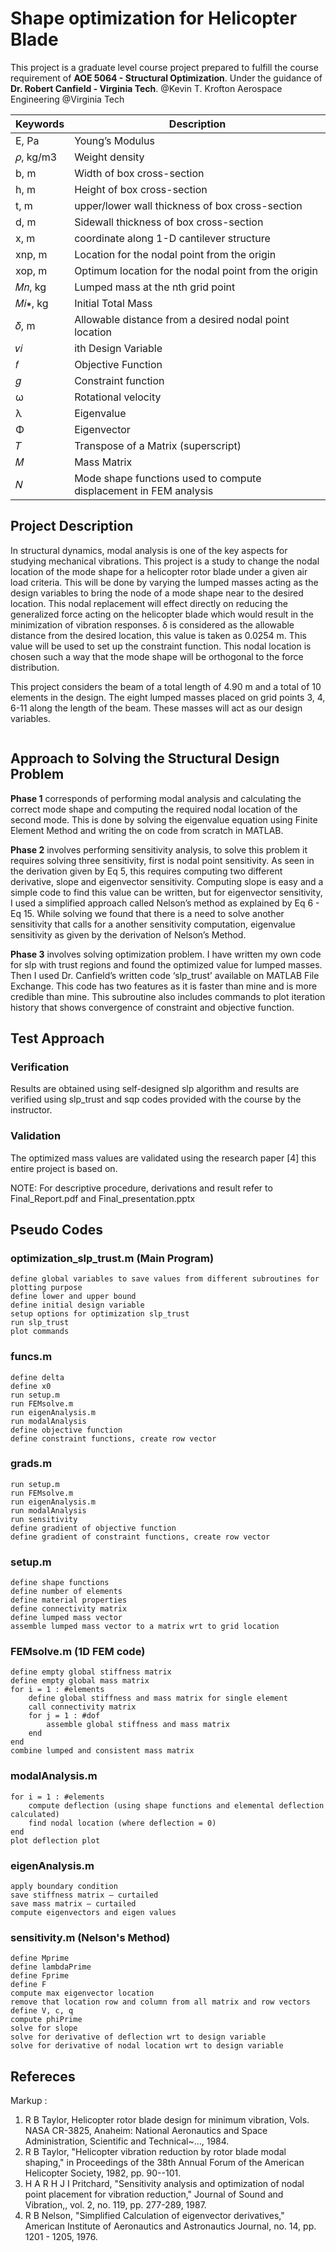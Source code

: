 # Shape optimization for Helicopter Blade

This project is a graduate level course project prepared to fulfill the course requirement of **AOE 5064 - Structural Optimization**.
Under the guidance of **Dr. Robert Canfield - Virginia Tech**.
@Kevin T. Krofton Aerospace Engineering
@Virginia Tech

Keywords      | Description
------------- | -------------
E, Pa         | Young’s Modulus
𝜌, kg/m3      | Weight density
b, m          | Width of box cross-section
h, m          | Height of box cross-section
t, m          | upper/lower wall thickness of box cross-section
d, m          | Sidewall thickness of box cross-section
x, m          | coordinate along 1-D cantilever structure
xnp, m        | Location for the nodal point from the origin
xop, m        | Optimum location for the nodal point from the origin
𝑀𝑛, kg       | Lumped mass at the nth grid point
𝑀𝑖∗, kg       | Initial Total Mass
𝛿, m          | Allowable distance from a desired nodal point location
𝑣𝑖            | ith Design Variable
𝑓             | Objective Function
𝑔             | Constraint function
ω             | Rotational velocity
λ             | Eigenvalue
Φ             | Eigenvector
𝑇             | Transpose of a Matrix (superscript)
𝑀            | Mass Matrix
𝑁            | Mode shape functions used to compute displacement in FEM analysis

## Project Description
In structural dynamics, modal analysis is one of the key aspects for studying mechanical vibrations. This project is a study to change the nodal location of the mode shape for a helicopter rotor blade under a given air load criteria. This will be done by varying the lumped masses acting as the design variables to bring the node of a mode shape near to the desired location. This nodal replacement will effect directly on reducing the generalized force acting on the helicopter blade which would result in the minimization of vibration responses. δ is considered as the allowable distance from the desired location, this value is taken as 0.0254 m. This value will be used to set up the constraint function. This nodal location is chosen such a way that the mode shape will be orthogonal to the force distribution.
<image>

This project considers the beam of a total length of 4.90 m and a total of 10 elements in the design. The eight lumped masses placed on grid points 3, 4, 6-11 along the length of the beam. These masses will act as our design variables.

<image>

## Approach to Solving the Structural Design Problem
**Phase 1** corresponds of performing modal analysis and calculating the correct mode shape and computing the required nodal location of the second mode. This is done by solving the eigenvalue equation using Finite Element Method and writing the on code from scratch in MATLAB.

**Phase 2** involves performing sensitivity analysis, to solve this problem it requires solving three sensitivity, first is nodal point sensitivity. As seen in the derivation given by Eq 5, this requires computing two different derivative, slope and eigenvector sensitivity. Computing slope is easy and a simple code to find this value can be written, but for eigenvector sensitivity, I used a simplified approach called Nelson’s method as explained by Eq 6 - Eq 15. While solving we found that there is a need to solve another sensitivity that calls for a another sensitivity computation, eigenvalue sensitivity as given by the derivation of Nelson’s Method.

**Phase 3** involves solving optimization problem. I have written my own code for slp with trust regions and found the optimized value for lumped masses. Then I used Dr. Canfield’s written code ‘slp_trust’ available on MATLAB File Exchange. This code has two features as it is faster than mine and is more credible than mine. This subroutine also includes commands to plot iteration history that shows convergence of constraint and objective function.
<img1>
<img2>

##   Test Approach
###  Verification
Results are obtained using self-designed slp algorithm and results are verified using slp_trust and sqp codes provided with the course by the instructor.

###  Validation
The optimized mass values are validated using the research paper [4] this entire project is based on.

NOTE: For descriptive procedure, derivations and result refer to Final_Report.pdf and Final_presentation.pptx

##   Pseudo Codes
###  optimization_slp_trust.m (Main Program)
    define global variables to save values from different subroutines for plotting purpose
    define lower and upper bound
    define initial design variable
    setup options for optimization slp_trust
    run slp_trust
    plot commands

###  funcs.m
    define delta
    define x0
    run setup.m
    run FEMsolve.m
    run eigenAnalysis.m
    run modalAnalysis
    define objective function
    define constraint functions, create row vector

###  grads.m
    run setup.m
    run FEMsolve.m
    run eigenAnalysis.m
    run modalAnalysis
    run sensitivity
    define gradient of objective function
    define gradient of constraint functions, create row vector

###  setup.m
    define shape functions
    define number of elements
    define material properties
    define connectivity matrix
    define lumped mass vector
    assemble lumped mass vector to a matrix wrt to grid location

###  FEMsolve.m (1D FEM code)
    define empty global stiffness matrix
    define empty global mass matrix
    for i = 1 : #elements
        define global stiffness and mass matrix for single element
        call connectivity matrix
        for j = 1 : #dof
            assemble global stiffness and mass matrix
        end
    end
    combine lumped and consistent mass matrix

###  modalAnalysis.m
    for i = 1 : #elements
        compute deflection (using shape functions and elemental deflection calculated)
        find nodal location (where deflection = 0)
    end
    plot deflection plot

### eigenAnalysis.m
    apply boundary condition
    save stiffness matrix – curtailed
    save mass matrix – curtailed
    compute eigenvectors and eigen values

###  sensitivity.m (Nelson's Method)
    define Mprime
    define lambdaPrime
    define Fprime
    define F
    compute max eigenvector location
    remove that location row and column from all matrix and row vectors
    define V, c, q
    compute phiPrime
    solve for slope
    solve for derivative of deflection wrt to design variable
    solve for derivative of nodal location wrt to design variable

## Refereces
 Markup :
 1. R B Taylor, Helicopter rotor blade design for minimum vibration, Vols. NASA CR-3825, Anaheim: National Aeronautics and Space Administration, Scientific and Technical~…, 1984.
 2. R B Taylor, "Helicopter vibration reduction by rotor blade modal shaping," in Proceedings of the 38th Annual Forum of the American Helicopter Society, 1982, pp. 90--101.
 3. H A R H J I Pritchard, "Sensitivity analysis and optimization of nodal point placement for vibration reduction," Journal of Sound and Vibration,, vol. 2, no. 119, pp. 277-289, 1987.
 4. R B Nelson, "Simplified Calculation of eigenvector derivatives," American Institute of Aeronautics and Astronautics Journal, no. 14, pp. 1201 - 1205, 1976.
         
